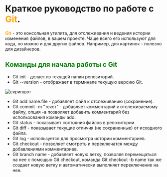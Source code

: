# Краткое руководство по работе с <span style="color:orange">Git</span>.

**<span style="color:orange">Git</span>** - это консольная утилита, для отслеживания и ведения истории изменения файлов, в вашем проекте. Чаще всего его используют для кода, но можно и для других файлов. Например, для картинок - полезно для дизайнеров.

## <span style="color:green">Команды для начала работы с Git</span>
* Git init - делает из текущей папки репозиторий.
* Git --version - отображает в терминале текущую версию Git. 

![скриншот](https://encrypted-tbn0.gstatic.com/images?q=tbn:ANd9GcSBa96fW_cCznZkUxCAx8FoVewZ85Mq8U32yw&usqp=CAU)
* Git add name.file - добавляет файл к отслеживанию (сохранение).
* Git commit -m "текст" - добавляет комментарий к отслеживаемому файлу, опция -a позволяет добавить комментарий без использования команды add.
* Git status - показывает состояния файлов в репозитории.
* Git diff - показывает текущие отличия (не сохраненные) от исходного файла.
* Git log - используется для просмотра истории комментариев. 
* Git checkout - позволяет смотреть и переключатся между добавлениями комментариев.
* Git branch name - добавляет новую ветку, позволяя перемещаться на нее с помощью Git checkout, команда Git checkout -b name так же создает новую ветку и автоматически выполняет переключение на нее.


